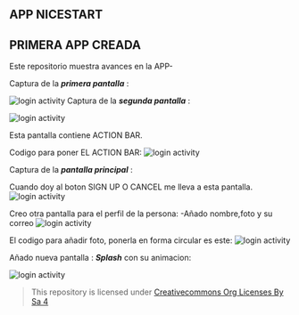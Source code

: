 ## APP NICESTART
## PRIMERA APP CREADA 

Este repositorio muestra avances en la APP-


Captura de la ***primera pantalla*** :

![login activity](img/img1.png)
Captura de la ***segunda pantalla*** :

![login activity](img/img3.png)

Esta pantalla contiene ACTION BAR.

Codigo para poner EL ACTION BAR:
![login activity](img/theme.jpg)



Captura de la ***pantalla principal*** :

Cuando doy al boton SIGN UP O CANCEL me lleva a esta pantalla.
![login activity](img/img2.png)

Creo otra pantalla para el perfil de la persona: 
-Añado nombre,foto y su correo 
![login activity](img/perfil.png)

El codigo para añadir foto, ponerla en forma circular es este:
![login activity](img/fotoperfil.jpg)


Añado nueva pantalla : ***Splash***
con su animacion: 

![login activity](img/animacion.png)


>This repository is licensed under
>[Creativecommons Org Licenses By Sa 4](http://creativecommons.org/licenses/by-sa/4.0/)